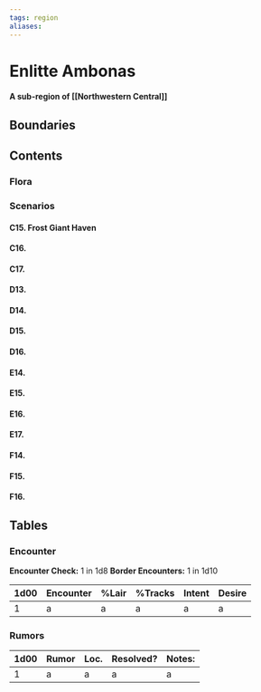 ```yaml
---
tags: region
aliases:
---
```

# Enlitte Ambonas
#### A sub-region of [[Northwestern Central]]
## Boundaries
## Contents
### Flora
### Scenarios
#### C15. Frost Giant Haven
#### C16.
#### C17.
#### D13.
#### D14.
#### D15.
#### D16.
#### E14.
#### E15.
#### E16.
#### E17.
#### F14.
#### F15.
#### F16.


## Tables
### Encounter
**Encounter Check:** 1 in 1d8
**Border Encounters:** 1 in 1d10


| 1d00 | Encounter                  | %Lair | %Tracks | Intent  | Desire      |
|------|----------------------------|-------|---------|---------|-------------|
| 1    | a     | a    | a         | a      | a      |

### Rumors
| 1d00 | Rumor | Loc. | Resolved? | Notes: |
|------|-------|------|-----------|--------|
| 1    | a     | a    | a         | a      |